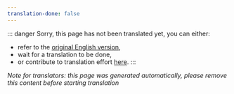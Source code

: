 ```yaml
---
translation-done: false
---
```

::: danger
Sorry, this page has not been translated yet, you can either:
- refer to the [original English version](<../../models/custom-sabers.md>),
- wait for a translation to be done,
- or contribute to translation effort [here](https://github.com/bsmg/wiki).
:::

_Note for translators: this page was generated automatically, please remove this content before starting translation_

